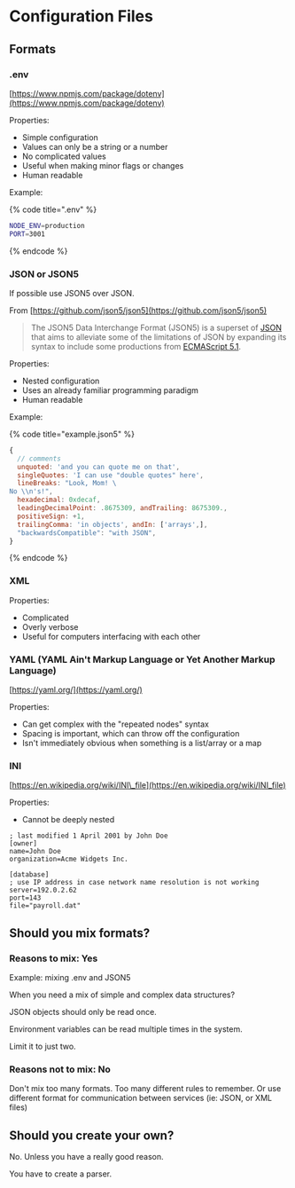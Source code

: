 # Configuration Files

## Formats

### .env

[https://www.npmjs.com/package/dotenv](https://www.npmjs.com/package/dotenv)

Properties:

* Simple configuration
* Values can only be a string or a number
* No complicated values
* Useful when making minor flags or changes
* Human readable

Example:

{% code title=".env" %}
```bash
NODE_ENV=production
PORT=3001
```
{% endcode %}

### JSON or JSON5

If possible use JSON5 over JSON.

From [https://github.com/json5/json5](https://github.com/json5/json5)

> The JSON5 Data Interchange Format \(JSON5\) is a superset of [JSON](https://tools.ietf.org/html/rfc7159) that aims to alleviate some of the limitations of JSON by expanding its syntax to include some productions from [ECMAScript 5.1](https://www.ecma-international.org/ecma-262/5.1/).

Properties:

* Nested configuration
* Uses an already familiar programming paradigm
* Human readable

Example:

{% code title="example.json5" %}
```javascript
{
  // comments
  unquoted: 'and you can quote me on that',
  singleQuotes: 'I can use "double quotes" here',
  lineBreaks: "Look, Mom! \
No \\n's!",
  hexadecimal: 0xdecaf,
  leadingDecimalPoint: .8675309, andTrailing: 8675309.,
  positiveSign: +1,
  trailingComma: 'in objects', andIn: ['arrays',],
  "backwardsCompatible": "with JSON",
}
```
{% endcode %}

### XML

Properties:

* Complicated
* Overly verbose
* Useful for computers interfacing with each other

### YAML \(YAML Ain't Markup Language or Yet Another Markup Language\)

[https://yaml.org/](https://yaml.org/)

Properties:

* Can get complex with the "repeated nodes" syntax
* Spacing is important, which can throw off the configuration
* Isn't immediately obvious when something is a list/array or a map

### INI

[https://en.wikipedia.org/wiki/INI\_file](https://en.wikipedia.org/wiki/INI_file)

Properties:

* Cannot be deeply nested

```text
; last modified 1 April 2001 by John Doe
[owner]
name=John Doe
organization=Acme Widgets Inc.

[database]
; use IP address in case network name resolution is not working
server=192.0.2.62     
port=143
file="payroll.dat"
```

## Should you mix formats?

### Reasons to mix: Yes

Example: mixing .env and JSON5

When you need a mix of simple and complex data structures?

JSON objects should only be read once.

Environment variables can be read multiple times in the system.

Limit it to just two.

### Reasons not to mix: No

Don't mix too many formats. Too many different rules to remember. Or use different format for communication between services \(ie: JSON, or XML files\)

## Should you create your own?

No. Unless you have a really good reason.

You have to create a parser.

